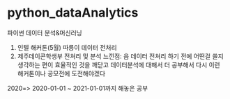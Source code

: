 # python_dataAnalytics

파이썬 데이터 분석&머신러닝


1. 인텔 해커톤(5월) 따릉이 데이터 전처리 
2. 제주데이콘학생부 전처리 및 분석
느낀점: 음 데이터 전처리 하기 전에 어떤걸 쓸지 생각하는 편이 효율적인 것을 깨닫고 데이터분석에 대해서 더 공부해서 다시 이런 해커톤이나 공모전에 도전해야겠다

2020=> 2020-01-01 ~ 2021-01-01까지 해놓은 공부
